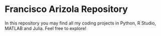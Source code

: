 # Francisco Arizola Repository
In this repository you may find all my coding projects in Python, R Studio, MATLAB and Julia. Feel free to explore!

